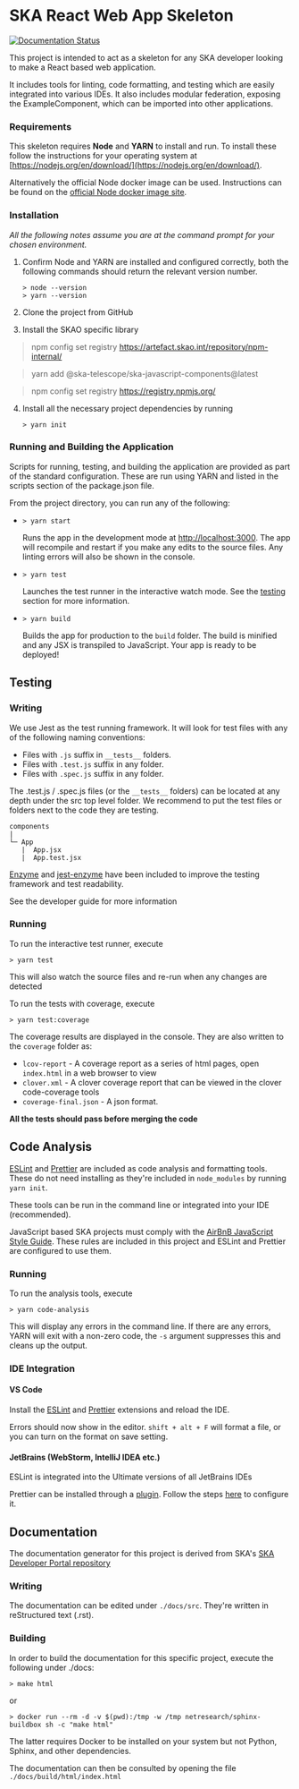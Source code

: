 # SKA React Web App Skeleton

[![Documentation Status](https://readthedocs.org/projects/ska-react-webapp-skeleton/badge/?version=latest)](https://developer.skatelescope.org/projects/ska-react-webapp-skeleton/en/latest/?badge=latest)

This project is intended to act as a skeleton for any SKA developer looking to make a React based web application.

It includes tools for linting, code formatting, and testing which are easily integrated into various IDEs.
It also includes modular federation, exposing the ExampleComponent, which can be imported into other applications.

### Requirements

This skeleton requires **Node** and **YARN** to install and run. To install these follow the instructions for your operating system at [https://nodejs.org/en/download/](https://nodejs.org/en/download/).

Alternatively the official Node docker image can be used. Instructions can be found on the [official Node docker image site](https://github.com/nodejs/docker-node/blob/master/README.md#how-to-use-this-image).

### Installation

_All the following notes assume you are at the command prompt for your chosen environment._

1.  Confirm Node and YARN are installed and configured correctly, both the following commands should return the relevant version number.

        > node --version
        > yarn --version

2.  Clone the project from GitHub

3.  Install the SKAO specific library

> npm config set registry https://artefact.skao.int/repository/npm-internal/

> yarn add @ska-telescope/ska-javascript-components@latest

> npm config set registry https://registry.npmjs.org/

4.  Install all the necessary project dependencies by running

        > yarn init

### Running and Building the Application

Scripts for running, testing, and building the application are provided as part of the standard configuration. These are run using YARN and listed in the scripts section of the package.json file.

From the project directory, you can run any of the following:

- `> yarn start`

  Runs the app in the development mode at [http://localhost:3000](http://localhost:3000). The app will recompile and restart if you make any edits to the source files. Any linting errors will also be shown in the console.

- `> yarn test`

  Launches the test runner in the interactive watch mode. See the [testing](#testing) section for more information.

- `> yarn build`

  Builds the app for production to the `build` folder. The build is minified and any JSX is transpiled to JavaScript. Your app is ready to be deployed!

## Testing

### Writing

We use Jest as the test running framework. It will look for test files with any of the following naming conventions:

- Files with `.js` suffix in `__tests__` folders.
- Files with `.test.js` suffix in any folder.
- Files with `.spec.js` suffix in any folder.

The .test.js / .spec.js files (or the `__tests__` folders) can be located at any depth under the src top level folder.
We recommend to put the test files or folders next to the code they are testing.

```
components
|
└─ App
   |  App.jsx
   |  App.test.jsx
```

[Enzyme](https://airbnb.io/enzyme/) and [jest-enzyme](https://www.npmjs.com/package/jest-enzyme) have been included to improve the testing framework and test readability.

See the developer guide for more information

### Running

To run the interactive test runner, execute

    > yarn test

This will also watch the source files and re-run when any changes are detected

To run the tests with coverage, execute

    > yarn test:coverage

The coverage results are displayed in the console. They are also written to the `coverage` folder as:

- `lcov-report` - A coverage report as a series of html pages, open `index.html` in a web browser to view
- `clover.xml` - A clover coverage report that can be viewed in the clover code-coverage tools
- `coverage-final.json` - A json format.

**All the tests should pass before merging the code**

## Code Analysis

[ESLint](https://ESLint.org/) and [Prettier](https://prettier.io/) are included as code analysis and formatting tools.
These do not need installing as they're included in `node_modules` by running `yarn init`.

These tools can be run in the command line or integrated into your IDE (recommended).

JavaScript based SKA projects must comply with the [AirBnB JavaScript Style Guide](https://github.com/airbnb/javascript). These rules are included in this project and ESLint and Prettier are configured to use them.

### Running

To run the analysis tools, execute

    > yarn code-analysis

This will display any errors in the command line. If there are any errors, YARN will exit with a non-zero code, the `-s` argument suppresses this and cleans up the output.

### IDE Integration

#### VS Code

Install the [ESLint](https://marketplace.visualstudio.com/items?itemName=dbaeumer.vscode-ESLint) and [Prettier](https://marketplace.visualstudio.com/items?itemName=esbenp.prettier-vscode) extensions and reload the IDE.

Errors should now show in the editor. `shift + alt + F` will format a file, or you can turn on the format on save setting.

#### JetBrains (WebStorm, IntelliJ IDEA etc.)

ESLint is integrated into the Ultimate versions of all JetBrains IDEs

Prettier can be installed through a [plugin](https://plugins.jetbrains.com/plugin/10456-prettier). Follow the steps [here](https://www.jetbrains.com/help/idea/prettier.html) to configure it.

## Documentation

The documentation generator for this project is derived from SKA's [SKA Developer Portal repository](http://developer.skatelescope.org/en/latest/projects/document_project.html)

### Writing

The documentation can be edited under `./docs/src`. They're written in reStructured text (.rst).

### Building

In order to build the documentation for this specific project, execute the following under ./docs:

    > make html

or

    > docker run --rm -d -v $(pwd):/tmp -w /tmp netresearch/sphinx-buildbox sh -c "make html"

The latter requires Docker to be installed on your system but not Python, Sphinx, and other dependencies.

The documentation can then be consulted by opening the file `./docs/build/html/index.html`
